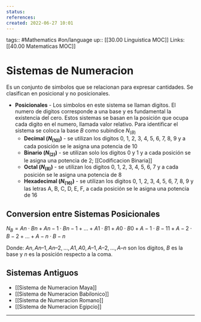 ```yaml
---
status:
references:
created: 2022-06-27 10:01
---
```

tags:: #Mathematics #on/language 
up:: [[30.00 Linguistica MOC]]
Links: [[40.00 Matematicas MOC]]
# Sistemas de Numeracion
Es un conjunto de simbolos que se relacionan para expresar cantidades. Se clasifican en posicional y no posicionales.
- **Posicionales** - Los simbolos en este sistema se llaman digitos. El numero de digitos corresponde a una base y es fundamental la existencia del cero. Estos sistemas se basan en la posición que ocupa cada digito en el numero, llamada valor relativo. Para identificar el sistema se coloca la base $B$ como subindice $N_{(B)}$
	- **Decimal ($N_{(10)}$)** - se utilizan los digitos 0, 1, 2, 3, 4, 5, 6, 7, 8, 9 y a cada posición se le asigna una potencia de 10
	- **Binario ($N_{(2)}$)** - se utilizan solo los digitos 0 y 1 y a cada posición se le asigna una potencia de 2; [[Codificacion Binaria]]
	- **Octal ($N_{(8)}$)** - se utilizan los digitos 0, 1, 2, 3, 4, 5, 6, 7 y a cada posición se le asigna una potencia de 8
	- **Hexadecimal ($N_{(16)}$)** - se utilizan los digitos 0, 1, 2, 3, 4, 5, 6, 7, 8, 9 y las letras A, B, C, D, E, F, a cada posición se le asigna una potencia de 16

## Conversion entre Sistemas Posicionales
$N_{B}= An ⋅ Bn + An−1 ⋅ Bn−1 + ...+ A1 ⋅ B1 + A0 ⋅ B0 + A −1⋅ B−11 + A−2 ⋅ B−2 + ...+ A− n ⋅ B− n$

Donde: $An, An – 1, An – 2, …, A1, A0, A– 1, A– 2, …, A– n$ son los dígitos, $B$ es la base y $n$ es la posición respecto a la coma.

## Sistemas Antiguos
- [[Sistema de Numeracion Maya]]
- [[Sistema de Numeracion Babilonico]]
- [[Sistema de Numeracion Romano]]
- [[Sistema de Numeracion Egipcio]]
___
